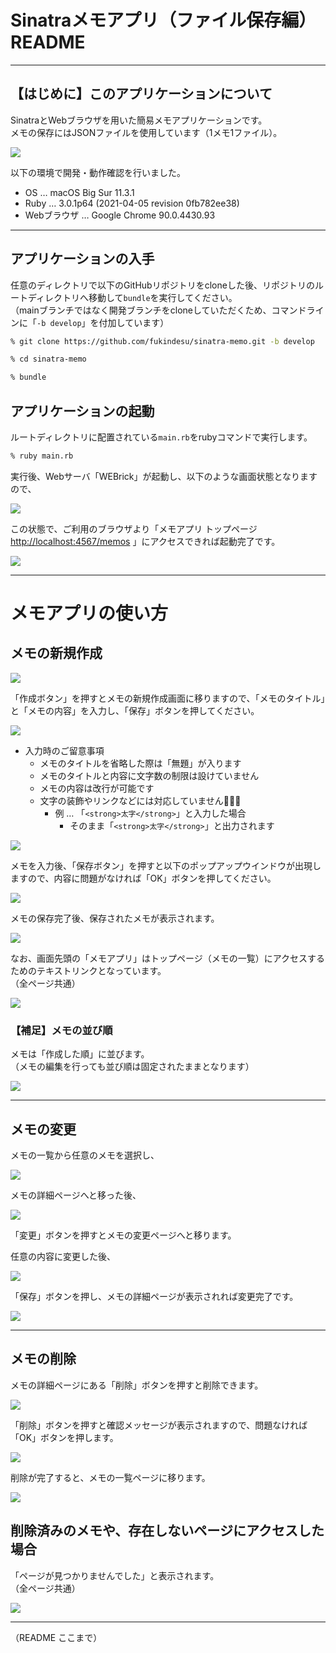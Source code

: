 # Sinatraメモアプリ（ファイル保存編） README

---

## 【はじめに】このアプリケーションについて

SinatraとWebブラウザを用いた簡易メモアプリケーションです。  
メモの保存にはJSONファイルを使用しています（1メモ1ファイル）。

![](https://i.gyazo.com/188f07aa7786ed31b098459ea99a607f.png)

以下の環境で開発・動作確認を行いました。

- OS … macOS Big Sur 11.3.1
- Ruby … 3.0.1p64 (2021-04-05 revision 0fb782ee38)
- Webブラウザ … Google Chrome 90.0.4430.93

---

## アプリケーションの入手

任意のディレクトリで以下のGitHubリポジトリをcloneした後、リポジトリのルートディレクトリへ移動して`bundle`を実行してください。  
（mainブランチではなく開発ブランチをcloneしていただくため、コマンドラインに「`-b develop`」を付加しています）

```bash
% git clone https://github.com/fukindesu/sinatra-memo.git -b develop

% cd sinatra-memo

% bundle
```

## アプリケーションの起動

ルートディレクトリに配置されている`main.rb`をrubyコマンドで実行します。

```bash
% ruby main.rb
```

実行後、Webサーバ「WEBrick」が起動し、以下のような画面状態となりますので、

![](https://i.gyazo.com/b9b11b499da93f3428bc474cd8ca2c1b.png)

この状態で、ご利用のブラウザより「メモアプリ トップページ <http://localhost:4567/memos> 」にアクセスできれば起動完了です。

![](https://i.gyazo.com/6ce343b954086f71bb0784f3bc79be37.png)

---

# メモアプリの使い方

## メモの新規作成

![](https://i.gyazo.com/94fd5fd0c43e47b5d069fa124e9d5a72.png)

「作成ボタン」を押すとメモの新規作成画面に移りますので、「メモのタイトル」と「メモの内容」を入力し、「保存」ボタンを押してください。

![](https://i.gyazo.com/eb91af5c0c54f10fcd1618d90cdcc882.png)

- 入力時のご留意事項
  - メモのタイトルを省略した際は「無題」が入ります
  - メモのタイトルと内容に文字数の制限は設けていません
  - メモの内容は改行が可能です
  - 文字の装飾やリンクなどには対応していません🙇🏻‍♂️
    - 例 … 「`<strong>太字</strong>`」と入力した場合
      - そのまま「`<strong>太字</strong>`」と出力されます

![](https://i.gyazo.com/a189b8dc10939cff8008abccea74dac9.png)

メモを入力後、「保存ボタン」を押すと以下のポップアップウインドウが出現しますので、内容に問題がなければ「OK」ボタンを押してください。

![](https://i.gyazo.com/cc82142c2dbfa09156670deeebcd79af.png)

メモの保存完了後、保存されたメモが表示されます。

![](https://i.gyazo.com/29c2555f0a70e56d82ed6d13e564141a.png)

なお、画面先頭の「メモアプリ」はトップページ（メモの一覧）にアクセスするためのテキストリンクとなっています。  
（全ページ共通）

![](https://i.gyazo.com/c1ae485d84528f31369322577ebccf61.png)

### 【補足】メモの並び順

メモは「作成した順」に並びます。  
（メモの編集を行っても並び順は固定されたままとなります）

![](https://i.gyazo.com/9c6162c249a728758d0cfd77fec2e796.png)

---

## メモの変更

メモの一覧から任意のメモを選択し、

![](https://i.gyazo.com/fec9cc96c4787fefac56f27374b5120e.png)

メモの詳細ページへと移った後、

![](https://i.gyazo.com/83ed8683c1a8fa8f119c928a69e12a2e.png)

「変更」ボタンを押すとメモの変更ページへと移ります。

任意の内容に変更した後、

![](https://i.gyazo.com/e1bc94f5762855e0fa97a9ca413d7c90.png)

「保存」ボタンを押し、メモの詳細ページが表示されれば変更完了です。



![](https://i.gyazo.com/cd114941a51890ae3371d50e7d59d28c.png)

---

## メモの削除

メモの詳細ページにある「削除」ボタンを押すと削除できます。

![](https://i.gyazo.com/8e6cb669f2c2710ea673e2c00ba256e4.png)

「削除」ボタンを押すと確認メッセージが表示されますので、問題なければ「OK」ボタンを押します。

![](https://i.gyazo.com/16915b3f3818d2c98b678f2a8fcc4e52.png)

削除が完了すると、メモの一覧ページに移ります。

![](https://i.gyazo.com/e13792de3d7a73787683b776659e801d.png)

## 削除済みのメモや、存在しないページにアクセスした場合

「ページが見つかりませんでした」と表示されます。  
（全ページ共通）

![](https://i.gyazo.com/54da41ed5a505f130dbcde81f2cf02cf.png)

---

（README ここまで）
